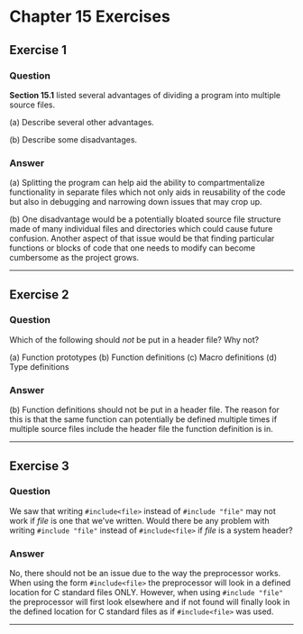 # Chapter 15 Exercises #

## Exercise 1 ##

### **Question** ##

**Section 15.1** listed several advantages of dividing a program into multiple source files.

(a) Describe several other advantages.

(b) Describe some disadvantages.

### **Answer**  ###

(a) Splitting the program can help aid the ability to compartmentalize functionality in separate files which not only aids in reusability of the code but also in debugging and narrowing down issues that may crop up.

(b) One disadvantage would be a potentially bloated source file structure made of many individual files and directories which could cause future confusion. Another aspect of that
issue would be that finding particular functions or blocks of code that one needs to modify can become cumbersome as the project grows. 

---

## Exercise 2 ##

### **Question** ##

Which of the following should *not* be put in a header file? Why not?

(a) Function prototypes
(b) Function definitions
(c) Macro definitions
(d) Type definitions

### **Answer**  ###

(b) Function definitions should not be put in a header file. The reason for this is that the same function can potentially be defined multiple times if multiple source files include the header file the function definition is in.

---

## Exercise 3 ##

### **Question** ##

We saw that writing `#include<file>` instead of `#include "file"` may not work if *file* is one that we've written. Would there be any problem with writing `#include "file"` instead of `#include<file>` if *file* is a system header?

### **Answer**  ###

No, there should not be an issue due to the way the preprocessor works. When using the form `#include<file>` the preprocessor will look in a defined location for C standard files ONLY. However, when using `#include "file"` the preprocessor will first look elsewhere and if not found will finally look in the defined location for C standard files as if `#include<file>` was used.

---
